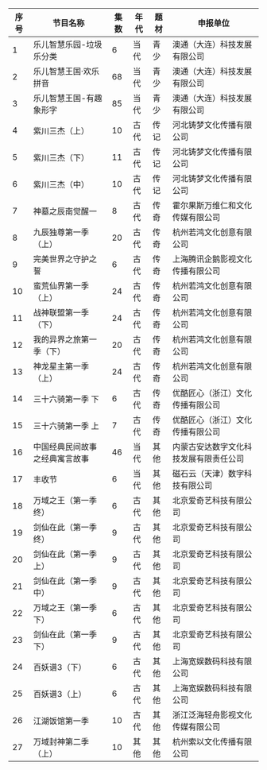  序号 | 节目名称 | 集数 | 年代 | 题材 | 申报单位 
---|---|---|---|---|---
 1 | 乐儿智慧乐园-垃圾乐分类 | 6 | 当代 | 青少 | 澳通（大连）科技发展有限公司 
 2 | 乐儿智慧王国·欢乐拼音 | 68 | 当代 | 青少 | 澳通（大连）科技发展有限公司 
 3 | 乐儿智慧王国-有趣象形字 | 85 | 当代 | 青少 | 澳通（大连）科技发展有限公司 
 4 | 紫川三杰（上） | 10 | 古代 | 传记 | 河北铸梦文化传播有限公司 
 5 | 紫川三杰（下） | 11 | 古代 | 传记 | 河北铸梦文化传播有限公司 
 6 | 紫川三杰（中） | 10 | 古代 | 传记 | 河北铸梦文化传播有限公司 
 7 | 神墓之辰南觉醒一 | 8 | 古代 | 传奇 | 霍尔果斯万维仁和文化传媒有限公司 
 8 | 九辰独尊第一季（上） | 20 | 古代 | 传奇 | 杭州若鸿文化创意有限公司 
 9 | 完美世界之守护之誓 | 6 | 古代 | 传奇 | 上海腾讯企鹅影视文化传播有限公司 
 10 | 蛮荒仙界第一季（上） | 24 | 古代 | 传奇 | 杭州若鸿文化创意有限公司 
 11 | 战神联盟第一季（下） | 24 | 古代 | 传奇 | 杭州若鸿文化创意有限公司 
 12 | 我的异界之旅第一季（下） | 20 | 古代 | 传奇 | 杭州若鸿文化创意有限公司 
 13 | 神龙星主第一季（上） | 24 | 古代 | 传奇 | 杭州若鸿文化创意有限公司 
 14 | 三十六骑第一季 下 | 6 | 古代 | 传奇 | 优酷匠心（浙江）文化传播有限公司 
 15 | 三十六骑第一季 上 | 7 | 古代 | 传奇 | 优酷匠心（浙江）文化传播有限公司 
 16 | 中国经典民间故事之经典寓言故事 | 46 | 当代 | 其他 | 内蒙古安达数字文化科技发展有限责任公司 
 17 | 丰收节 | 6 | 当代 | 其他 | 磁石云（天津）数字科技有限公司 
 18 | 万域之王（第一季终） | 6 | 古代 | 其他 | 北京爱奇艺科技有限公司 
 19 | 剑仙在此（第一季终） | 9 | 古代 | 其他 | 北京爱奇艺科技有限公司 
 20 | 剑仙在此（第一季上） | 9 | 古代 | 其他 | 北京爱奇艺科技有限公司 
 21 | 剑仙在此（第一季中） | 9 | 古代 | 其他 | 北京爱奇艺科技有限公司 
 22 | 万域之王（第一季下） | 6 | 古代 | 其他 | 北京爱奇艺科技有限公司 
 23 | 剑仙在此（第一季下） | 9 | 古代 | 其他 | 北京爱奇艺科技有限公司 
 24 | 百妖谱3（下） | 6 | 古代 | 其他 | 上海宽娱数码科技有限公司 
 25 | 百妖谱3（上） | 6 | 古代 | 其他 | 上海宽娱数码科技有限公司 
 26 | 江湖饭馆第一季 | 10 | 古代 | 其他 | 浙江泛海轻舟影视文化传媒有限公司 
 27 | 万域封神第二季（上） | 10 | 其他 | 其他 | 杭州索以文化传播有限公司 

